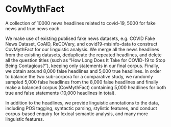 # CovMythFact
A collection of 10000 news headlines related to covid-19, 5000 for fake news and true news each.

We make use of existing publised fake news datasets, e.g. COVID Fake News Dataset, CoAID, ReCOVery, and covid19-misinfo-data to construct CovMythFact for our linguistic analysis. We merge all the news headlines from the existing datasets, deduplicate the repeated headlines, and delete all the question titles (such as “How Long Does It Take for COVID-19 to Stop Being Contagious?”), keeping only statements in our final corpus. Finally, we obtain around 8,000 false headlines and 5,000 true headlines. In order to balance the two sub-corpora for a comparative study, we randomly sampled 5,000 false headlines from the 8,000 false headlines and finally make a balanced corpus (CovMythFact) containing 5,000 headlines for both true and false statements (10,000 headlines in total).

In addition to the headlines, we provide linguistic annotations to the data, including POS tagging, syntactic parsing, stylistic features, and conduct corpus-based enquiry for lexical semantic analysis, and many more linguistic features.


